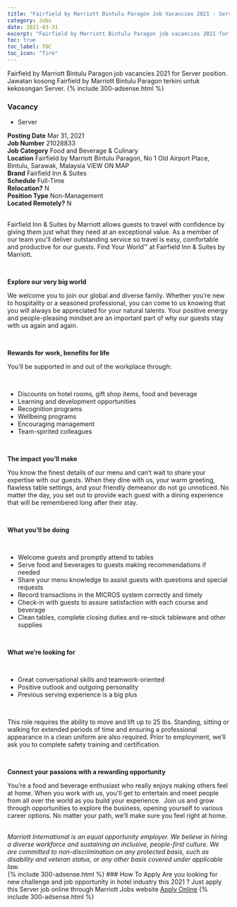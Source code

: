 ```yaml
---
title: "Fairfield by Marriott Bintulu Paragon Job Vacancies 2021 - Server" 
category: Jobs 
date: 2021-03-31 
excerpt: "Fairfield by Marriott Bintulu Paragon job vacancies 2021 for Server position. Jawatan kosong Fairfield by Marriott Bintulu Paragon terkini untuk kekosongan Server." 
toc: true 
toc_label: TOC 
toc_icon: "fire" 
--- 
```


Fairfield by Marriott Bintulu Paragon job vacancies 2021 for Server position. Jawatan kosong Fairfield by Marriott Bintulu Paragon terkini untuk kekosongan Server. 
{% include 300-adsense.html %} 
### Vacancy 
- Server 
<div><div><b>Posting Date</b> Mar 31, 2021<br><b>Job Number</b> 21028833<br><b>Job Category</b> Food and Beverage &amp; Culinary<br><b>Location</b> Fairfield by Marriott Bintulu Paragon, No 1 Old Airport Place, Bintulu, Sarawak, Malaysia VIEW ON MAP<br><b>Brand</b> Fairfield Inn &amp; Suites<br><b>Schedule</b> Full-Time<br><b>Relocation?</b> N<br><b>Position Type</b> Non-Management<br><b>Located Remotely?</b> N<br><br><p>Fairfield Inn &amp; Suites by Marriott allows guests to travel with confidence by giving them just what they need at an exceptional value. As a member of our team you'll deliver outstanding service so travel is easy, comfortable and productive for our guests. Find Your World&#8482; at Fairfield Inn &amp; Suites by Marriott.</p><br></div><div> <p><strong>Explore our very big world</strong></p> <p>We welcome you to join our global and diverse family. Whether you&#8217;re new to hospitality or a seasoned professional, you can come to us knowing that you will always be appreciated for your natural talents. Your positive energy and people-pleasing mindset are an important part of why our guests stay with us again and again.</p> <p>&#160;</p> <p><strong>Rewards for work, benefits for life</strong></p> <p>You&#8217;ll be supported in and out of the workplace through:</p> <p>&#160;</p> <ul> <li>Discounts on hotel rooms, gift shop items, food and beverage</li> <li>Learning and development opportunities</li> <li>Recognition programs</li> <li>Wellbeing programs</li> <li>Encouraging management</li> <li>Team-spirited colleagues</li> </ul> <p>&#160;</p> <p><strong>The impact you&#8217;ll make&#160;</strong></p> <p>You know the finest details of our menu and can&#8217;t wait to share your expertise with our guests. When they dine with us, your warm greeting, flawless table settings, and your friendly demeanor do not go unnoticed. No matter the day, you set out to provide each guest with a dining experience that will be remembered long after their stay<em>.&#160;&#160;&#160;</em></p> <p>&#160;</p> <p><strong>What you&#8217;ll be doing</strong></p> <p>&#160;</p> <ul> <li>Welcome guests and promptly attend to tables</li> <li>Serve food and beverages to guests making recommendations if needed</li> <li>Share your menu knowledge to assist guests with questions and special requests</li> <li>Record transactions in the MICROS system correctly and timely</li> <li>Check-in with guests to assure satisfaction with each course and beverage</li> <li>Clean tables, complete closing duties and re-stock tableware and other supplies</li> </ul> <p>&#160;</p> <p><strong>What we&#8217;re looking for</strong></p> <p><strong>&#160;</strong></p> <ul> <li>Great conversational skills and teamwork-oriented</li> <li>Positive outlook and outgoing personality</li> <li>Previous serving experience is a big plus</li> </ul> <p>&#160;</p> <p>This role requires the ability to move and lift up to 25 lbs. Standing, sitting or walking for extended periods of time and ensuring a professional appearance in a clean uniform are also required. Prior to employment, we&#8217;ll ask you to complete safety training and certification.</p> <p>&#160;</p> <p><strong>Connect your passions with a rewarding opportunity</strong></p> <p>You&#8217;re a food and beverage enthusiast who really enjoys making others feel at home. When you work with us, you'll get to entertain and meet people from all over the world as you build your experience. &#160;Join us and grow through opportunities to explore the business, opening yourself to various career options. No matter your path, we&#8217;ll make sure you feel right at home.</p> </div> <div> &#160;</div> <em>Marriott International is an equal opportunity employer.&#160;We believe in hiring a diverse workforce and sustaining an inclusive, people-first culture.&#160;We are committed to non-discrimination on&#160;any&#160;protected&#160;basis, such as disability and veteran status, or any other basis covered under applicable law.</em><br></div> 
{% include 300-adsense.html %} 
### How To Apply 
Are you looking for new challenge and job opportunity in hotel industry this 2021 ?
Just apply this Server job online through Marriott Jobs website 
<a href="https://jobs.marriott.com/marriott/jobs/21028833?lang=en-us" class="btn btn--info" target="_blank" rel="nofollow noopenner">Apply Online</a> 
{% include 300-adsense.html %} 